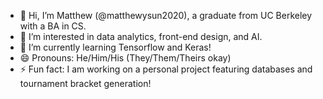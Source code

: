 - 👋 Hi, I’m Matthew (@matthewysun2020), a graduate from UC Berkeley with a BA in CS.
- 👀 I’m interested in data analytics, front-end design, and AI.
- 🌱 I’m currently learning Tensorflow and Keras!
- 😄 Pronouns: He/Him/His (They/Them/Theirs okay)
- ⚡ Fun fact: I am working on a personal project featuring databases and tournament bracket generation!

<!---
matthewysun2020/matthewysun2020 is a ✨ special ✨ repository because its `README.md` (this file) appears on your GitHub profile.
You can click the Preview link to take a look at your changes.
--->
